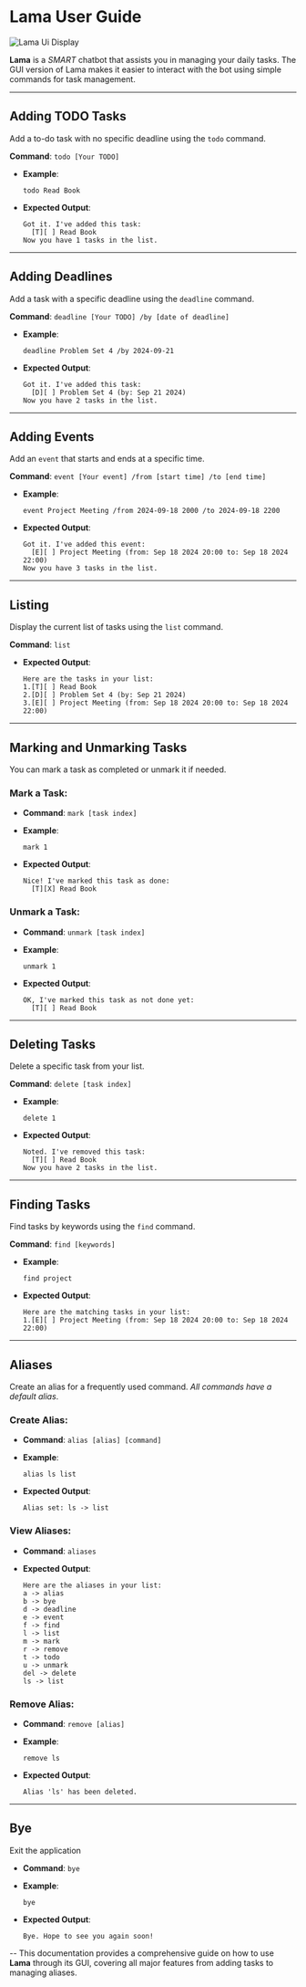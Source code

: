 # Lama User Guide

![Lama Ui Display](Ui.png)

**Lama** is a *SMART* chatbot that assists you in managing your daily tasks.
The GUI version of Lama makes it easier to interact with the bot using simple commands for task management.

---

## Adding TODO Tasks

Add a to-do task with no specific deadline using the `todo` command.

**Command**: `todo [Your TODO]`

- **Example**:
  ```
  todo Read Book
  ```

- **Expected Output**:
  ```
  Got it. I've added this task:
    [T][ ] Read Book
  Now you have 1 tasks in the list.
  ```

---

## Adding Deadlines

Add a task with a specific deadline using the `deadline` command.

**Command**: `deadline [Your TODO] /by [date of deadline]`

- **Example**:
  ```
  deadline Problem Set 4 /by 2024-09-21
  ```

- **Expected Output**:
  ```
  Got it. I've added this task:
    [D][ ] Problem Set 4 (by: Sep 21 2024)
  Now you have 2 tasks in the list.
  ```

---

## Adding Events

Add an `event` that starts and ends at a specific time.

**Command**: `event [Your event] /from [start time] /to [end time]`

- **Example**:
  ```
  event Project Meeting /from 2024-09-18 2000 /to 2024-09-18 2200
  ```

- **Expected Output**:
  ```
  Got it. I've added this event:
    [E][ ] Project Meeting (from: Sep 18 2024 20:00 to: Sep 18 2024 22:00)
  Now you have 3 tasks in the list.
  ```

---

## Listing

Display the current list of tasks using the `list` command.

**Command**: `list`

- **Expected Output**:
  ```
  Here are the tasks in your list:
  1.[T][ ] Read Book
  2.[D][ ] Problem Set 4 (by: Sep 21 2024)
  3.[E][ ] Project Meeting (from: Sep 18 2024 20:00 to: Sep 18 2024 22:00)
  ```

---

## Marking and Unmarking Tasks

You can mark a task as completed or unmark it if needed.

### Mark a Task:

- **Command**: `mark [task index]`

- **Example**:
  ```
  mark 1
  ```

- **Expected Output**:
  ```
  Nice! I've marked this task as done:
    [T][X] Read Book
  ```

### Unmark a Task:

- **Command**: `unmark [task index]`

- **Example**:
  ```
  unmark 1
  ```

- **Expected Output**:
  ```
  OK, I've marked this task as not done yet:
    [T][ ] Read Book
  ```

---

## Deleting Tasks

Delete a specific task from your list.

**Command**: `delete [task index]`

- **Example**:
  ```
  delete 1
  ```

- **Expected Output**:
  ```
  Noted. I've removed this task:
    [T][ ] Read Book
  Now you have 2 tasks in the list.
  ```

---

## Finding Tasks

Find tasks by keywords using the `find` command.

**Command**: `find [keywords]`

- **Example**:
  ```
  find project
  ```

- **Expected Output**:
  ```
  Here are the matching tasks in your list:
  1.[E][ ] Project Meeting (from: Sep 18 2024 20:00 to: Sep 18 2024 22:00)
  ```

---

## Aliases
Create an alias for a frequently used command. *All commands have a default alias*.

### Create Alias:

- **Command**: `alias [alias] [command]`

- **Example**:
  ```
  alias ls list
  ```

- **Expected Output**:
  ```
  Alias set: ls -> list
  ```

### View Aliases:

- **Command**: `aliases`

- **Expected Output**:
  ```
  Here are the aliases in your list:
  a -> alias
  b -> bye
  d -> deadline
  e -> event
  f -> find
  l -> list
  m -> mark
  r -> remove
  t -> todo
  u -> unmark
  del -> delete
  ls -> list
  ```

### Remove Alias:

- **Command**: `remove [alias]`

- **Example**:
  ```
  remove ls
  ```

- **Expected Output**:
  ```
  Alias 'ls' has been deleted.
  ```

---

## Bye

Exit the application

- **Command**: `bye`

- **Example**:
  ```
  bye
  ```

- **Expected Output**:
  ```
  Bye. Hope to see you again soon!
  ```

--
This documentation provides a comprehensive guide on how to use **Lama** through its GUI, covering all major features
from adding tasks to managing aliases.
